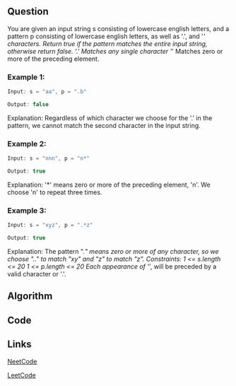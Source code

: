 ## Question
You are given an input string s consisting of lowercase english letters, and a pattern p consisting of lowercase english letters, as well as '.', and '*' characters.
Return true if the pattern matches the entire input string, otherwise return false.
'.' Matches any single character
'*' Matches zero or more of the preceding element.
### Example 1:


```java
Input: s = "aa", p = ".b"

Output: false

```
Explanation: Regardless of which character we choose for the '.' in the pattern, we cannot match the second character in the input string.
### Example 2:


```java
Input: s = "nnn", p = "n*"

Output: true

```
Explanation: '*' means zero or more of the preceding element, 'n'. We choose 'n' to repeat three times.
### Example 3:


```java
Input: s = "xyz", p = ".*z"

Output: true

```
Explanation: The pattern ".*" means zero or more of any character, so we choose ".." to match "xy" and "z" to match "z".
Constraints:
1 <= s.length <= 20
1 <= p.length <= 20
Each appearance of '*', will be preceded by a valid character or '.'.


## Algorithm

## Code

## Links

[NeetCode](https://neetcode.io/problems/regular-expression-matching)

[LeetCode](https://leetcode.com/problems/regular-expression-matching)
